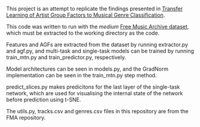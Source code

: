 This project is an attempt to replicate the findings presented in [Transfer Learning of Artist Group Factors to Musical Genre Classification](https://arxiv.org/abs/1805.02043).

This code was written to run with the _medium_ [Free Music Archive dataset](https://github.com/mdeff/fma), which must be extracted to the working directory as the code.

Features and AGFs are extracted from the dataset by running extractor.py and agf.py, and multi-task and single-task models can be trained by running train_mtn.py and train_predictor.py, respectively.

Model architectures can be seen in models.py, and the GradNorm implementation can be seen in the train_mtn.py step method.

predict_slices.py makes predicitons for the last layer of the single-task network, which are used for visualising the internal state of the network before prediction using t-SNE.

The utils.py, tracks.csv and genres.csv files in this repository are from the FMA repository.